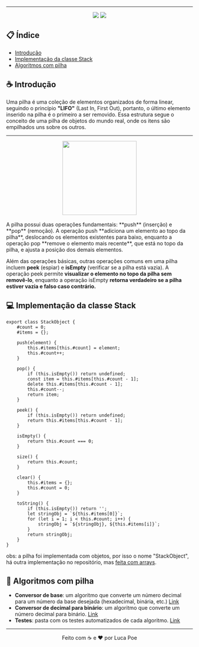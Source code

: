 
<hr>
<div align="center">
<img src="https://img.shields.io/github/commit-activity/t/iamthepoe/estrutura-de-dados-js?style=for-the-badge"> <img src="https://img.shields.io/github/last-commit/iamthepoe/estrutura-de-dados-js?style=for-the-badge">
</div>

## 📋 Índice

- [Introdução](#introdução)
- [Implementação da classe Stack](#💻-implementação-da-classe-stack)
- [Algoritmos com pilha]( #🎲-algoritmos-com-pilha)


## ☕ Introdução

Uma pilha é uma coleção de elementos organizados de forma linear, seguindo o princípio **"LIFO"** (Last In, First Out), portanto, o último elemento inserido na pilha é o primeiro a ser removido. Essa estrutura segue o conceito de uma pilha de objetos do mundo real, onde os itens são empilhados uns sobre os outros.
<br><hr>
<div align="center">
 <img src="https://freesvg.org/img/1488216538.png" width="200px">
</div>
<br>
A pilha possui duas operações fundamentais: **push** (inserção) e **pop** (remoção). A operação push **adiciona um elemento ao topo da pilha**, deslocando os elementos existentes para baixo, enquanto a operação pop **remove o elemento mais recente**, que está no topo da pilha, e ajusta a posição dos demais elementos.

Além das operações básicas, outras operações comuns em uma pilha incluem **peek** (espiar) e **isEmpty** (verificar se a pilha está vazia). A operação peek permite **visualizar o elemento no topo da pilha sem removê-lo**, enquanto a operação isEmpty **retorna verdadeiro se a pilha estiver vazia e falso caso contrário.**

## 💻 Implementação da classe Stack

```
export class StackObject {
	#count = 0;
	#items = {};

	push(element) {
		this.#items[this.#count] = element;
		this.#count++;
	}

	pop() {
		if (this.isEmpty()) return undefined;
		const item = this.#items[this.#count - 1];
		delete this.#items[this.#count - 1];
		this.#count--;
		return item;
	}

	peek() {
		if (this.isEmpty()) return undefined;
		return this.#items[this.#count - 1];
	}

	isEmpty() {
		return this.#count === 0;
	}

	size() {
		return this.#count;
	}

	clear() {
		this.#items = {};
		this.#count = 0;
	}

	toString() {
		if (this.isEmpty()) return '';
		let stringObj = `${this.#items[0]}`;
		for (let i = 1; i < this.#count; i++) {
			stringObj = `${stringObj}, ${this.#items[i]}`;
		}
		return stringObj;
	}
}
```
obs: a pilha foi implementada com objetos, por isso o nome "StackObject", há outra implementação no repositório, mas <a href="https://github.com/iamthepoe/estrutura-de-dados-js/edit/main/pilhas/stackArray.js">feita com arrays</a>.
## 🎲 Algoritmos com pilha

- **Conversor de base**: um algoritmo que converte um número decimal para um número da base desejada (hexadecimal, binária, etc.) [Link](https://github.com/iamthepoe/estrutura-de-dados-js/blob/main/pilhas/baseConverter.js)
 - **Conversor de decimal para binário**: um algoritmo que converte um número decimal para binário. [Link](https://github.com/iamthepoe/estrutura-de-dados-js/blob/main/pilhas/decimalToBinary.js)
- **Testes**: pasta com os testes automatizados de cada algoritmo. [Link](https://github.com/iamthepoe/estrutura-de-dados-js/tree/main/pilhas/__tests__)


<hr>
<div align="center">
Feito com ☕ e ❤ por Luca Poe
</div>

